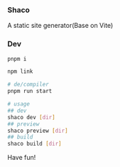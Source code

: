 ### Shaco

A static site generator(Base on Vite)

### Dev

```bash
pnpm i

npm link

# de/compiler
pnpm run start

# usage
## dev
shaco dev [dir]
## preview
shaco preview [dir]
## build
shaco build [dir]

```

Have fun!

